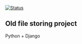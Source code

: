 [![Status](https://img.shields.io/badge/status-closed-red.svg)]()

Old file storing project
---

Python + Django
